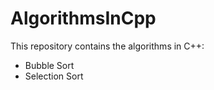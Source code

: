 # AlgorithmsInCpp

This repository contains the algorithms in C++:
<ul>
<li>Bubble Sort</li>
<li>Selection Sort</li>
</ul>


